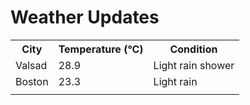 # Weather Updates

<!-- WEATHER-UPDATE-START -->
<table><tr><th>City</th><th>Temperature (°C)</th><th>Condition</th></tr><tr><td>Valsad</td><td>28.9</td><td>Light rain shower</td></tr><tr><td>Boston</td><td>23.3</td><td>Light rain</td></tr><tr><td></td><td></td><td></td></tr></table>
<!-- WEATHER-UPDATE-END -->
